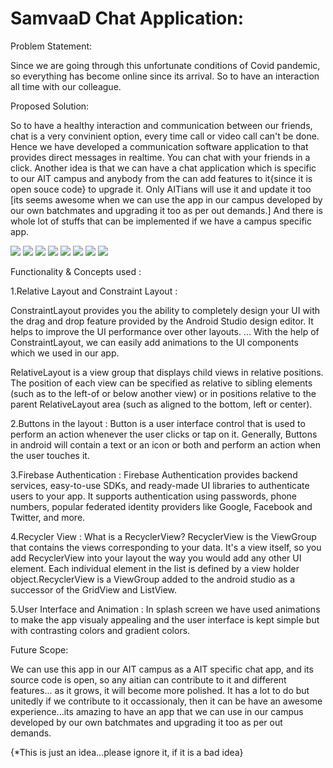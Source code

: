 SamvaaD Chat Application:
===============================================================================================================================================================================

Problem Statement:

Since we are going through this unfortunate conditions of Covid pandemic, so everything has become online since its arrival.
So to have an interaction all time with our colleague.

Proposed Solution:

So to have a healthy interaction and communication between our friends, chat is a very convinient option, every time call or video call can't be done.
Hence we have developed a communication software application to that provides direct messages in realtime.
You can chat with your friends in a click.
Another idea is that we can have a chat application which is specific to our AIT campus and anybody from the can add features to it{since it is open souce code} to upgrade it. 
Only AITians will use it and update it too [its seems awesome when we can use the app in our campus developed by our own batchmates and upgrading it too as per out demands.]
And there is whole lot of stuffs that can be implemented if we have a campus specific app.

![](https://github.com/itisdivakar/SAMVAAD-APP/blob/Image/Screenshot%202022-01-10%20183138.png)
![](https://github.com/itisdivakar/SAMVAAD-APP/blob/Image/Screenshot%202022-01-10%20184129.png)
![](https://github.com/itisdivakar/SAMVAAD-APP/blob/Image/Screenshot%202022-01-10%20184153.png)
![](https://github.com/itisdivakar/SAMVAAD-APP/blob/Image/Screenshot%202022-01-10%20184211.png)
![](https://github.com/itisdivakar/SAMVAAD-APP/blob/Image/Screenshot%202022-01-10%20184231.png)
![](https://github.com/itisdivakar/SAMVAAD-APP/blob/Image/Screenshot%202022-01-10%20184250.png)
![](https://github.com/itisdivakar/SAMVAAD-APP/blob/Image/Screenshot%202022-01-10%20184306.png)
![](https://github.com/itisdivakar/SAMVAAD-APP/blob/Image/Screenshot%202022-01-10%20184324.png)

Functionality & Concepts used :

1.Relative Layout and Constraint Layout :

ConstraintLayout provides you the ability to completely design your UI with the drag and drop feature provided by the Android Studio design editor. It helps to improve the UI performance over other layouts. ...
With the help of ConstraintLayout, we can easily add animations to the UI components which we used in our app.

RelativeLayout is a view group that displays child views in relative positions. The position of each view can be specified as relative to sibling elements (such as to the left-of or below another view)
or in positions relative to the parent RelativeLayout area (such as aligned to the bottom, left or center).

2.Buttons in the layout :  Button is a user interface control that is used to perform an action whenever the user clicks or tap on it.
Generally, Buttons in android will contain a text or an icon or both and perform an action when the user touches it. 

3.Firebase Authentication : Firebase Authentication provides backend services, easy-to-use SDKs, and ready-made UI libraries to authenticate users to your app.
It supports authentication using passwords, phone numbers, popular federated identity providers like Google, Facebook and Twitter, and more.

4.Recycler View : What is a RecyclerView?
RecyclerView is the ViewGroup that contains the views corresponding to your data. It's a view itself, so you add RecyclerView into your layout the way you would add any other UI element.
Each individual element in the list is defined by a view holder object.RecyclerView is a ViewGroup added to the android studio as a successor of the GridView and ListView.

5.User Interface and Animation : In splash screen we have used animations to make the app visualy appealing and the user interface is kept simple but with contrasting colors
and gradient colors.

Future Scope:

We can use this app in our AIT campus as a AIT specific chat app, and its source code is open, so any aitian can contribute to it and different features...
as it grows, it will become more polished. It has a lot to do but unitedly if we contribute to it occassionaly, then it can be have an awesome experience...its amazing to have 
an app that we can use in our campus developed by our own batchmates and upgrading it too as per out demands.



{*This is just an idea...please ignore it, if it is a bad idea}
